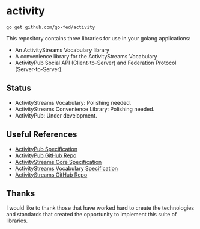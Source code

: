 # activity

`go get github.com/go-fed/activity`

This repository contains three libraries for use in your golang applications:

* An ActivityStreams Vocabulary library
* A convenience library for the ActivityStreams Vocabulary
* ActivityPub Social API (Client-to-Server) and Federation Protocol
  (Server-to-Server).

## Status

* ActivityStreams Vocabulary: Polishing needed.
* ActivityStreams Convenience Library: Polishing needed.
* ActivityPub: Under development.

## Useful References

* [ActivityPub Specification](https://www.w3.org/TR/activitypub)
* [ActivityPub GitHub Repo](https://github.com/w3c/activitypub)
* [ActivityStreams Core Specification](https://www.w3.org/TR/activitystreams-core)
* [ActivityStreams Vocabulary Specification](https://www.w3.org/TR/activitystreams-vocabulary)
* [ActivityStreams GitHub Repo](https://github.com/w3c/activitystreams)

## Thanks

I would like to thank those that have worked hard to create the technologies
and standards that created the opportunity to implement this suite of
libraries.
